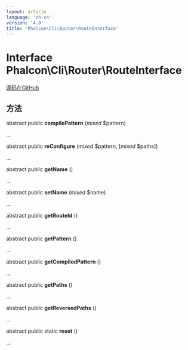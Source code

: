 ```yaml
---
layout: article
language: 'zh-cn'
version: '4.0'
title: 'Phalcon\Cli\Router\RouteInterface'
---
```

# Interface **Phalcon\Cli\Router\RouteInterface**

<a href="https://github.com/phalcon/cphalcon/tree/v4.0.0/phalcon/cli/router/routeinterface.zep" class="btn btn-default btn-sm">源码在GitHub</a>

## 方法

abstract public **compilePattern** (*mixed* $pattern)

...

abstract public **reConfigure** (*mixed* $pattern, [*mixed* $paths])

...

abstract public **getName** ()

...

abstract public **setName** (*mixed* $name)

...

abstract public **getRouteId** ()

...

abstract public **getPattern** ()

...

abstract public **getCompiledPattern** ()

...

abstract public **getPaths** ()

...

abstract public **getReversedPaths** ()

...

abstract public static **reset** ()

...